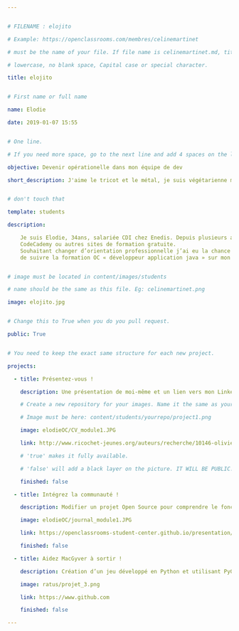 ```yaml
---


# FILENAME : elojito

# Example: https://openclassrooms.com/membres/celinemartinet

# must be the name of your file. If file name is celinemartinet.md, title is celinemartinet.

# lowercase, no blank space, Capital case or special character.

title: elojito


# First name or full name

name: Elodie 

date: 2019-01-07 15:55


# One line.

# If you need more space, go to the next line and add 4 spaces on the left, as in 'description'.

objective: Devenir opérationelle dans mon équipe de dev

short_description: J'aime le tricot et le métal, je suis végétarienne militante pour le droit des animaux.


# don't touch that

template: students

description:

    Je suis Elodie, 34ans, salariée CDI chez Enedis. Depuis plusieurs années je code en tant que loisir uniquement avec le SDZ, 
	CodeCademy ou autres sites de formation gratuite. 
	Souhaitant changer d’orientation professionnelle j’ai eu la chance de saisir l’opportunité offerte par mon entreprise, 
	de suivre la formation OC « développeur application java » sur mon temps de travail tout en intégrant un poste de développeur. 


# image must be located in content/images/students

# name should be the same as this file. Eg: celinemartinet.png

image: elojito.jpg


# Change this to True when you do you pull request.

public: True


# You need to keep the exact same structure for each new project.

projects:

  - title: Présentez-vous !

    description: Une présentation de moi-même et un lien vers mon LinkedIn.

    # Create a new repository for your images. Name it the same as your nickname and profile picture.

    # Image must be here: content/students/yourrepo/project1.png

    image: elodieOC/CV_module1.JPG

    link: http://www.ricochet-jeunes.org/auteurs/recherche/10146-olivier-vogel

    # 'true' makes it fully available.

    # 'false' will add a black layer on the picture. IT WILL BE PUBLIC!

    finished: false

  - title: Intégrez la communauté !

    description: Modifier un projet Open Source pour comprendre le fonctionnement de Git, de Github et des pull requests. 

    image: elodieOC/journal_module1.JPG

    link: https://openclassrooms-student-center.github.io/presentation/students/ratus.html

    finished: false

  - title: Aidez MacGyver à sortir !

    description: Création d’un jeu développé en Python et utilisant PyGame.

    image: ratus/projet_3.png

    link: https://www.github.com

    finished: false

---
```


